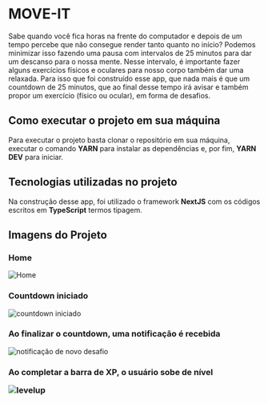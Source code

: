 <h1>MOVE-IT</h1>
Sabe quando você fica horas na frente do computador e depois de um tempo percebe que não consegue render tanto quanto no início? Podemos minimizar isso fazendo uma pausa com intervalos de 25 minutos para dar um descanso para o nossa mente. Nesse intervalo, é importante fazer alguns exercícios físicos e oculares para nosso corpo também dar uma relaxada. Para isso que foi construído esse app, que nada mais é que um countdown de 25 minutos, que ao final desse tempo irá avisar e também propor um exercício (físico ou ocular), em forma de desafios.

<h2>Como executar o projeto em sua máquina</h2>
Para executar o projeto basta clonar o repositório em sua máquina, executar o comando <strong>YARN</strong> para instalar as dependências e, por fim, <strong>YARN DEV</strong> para iniciar.

<h2>Tecnologias utilizadas no projeto</h2>
Na construção desse app, foi utilizado o framework <strong>NextJS</strong> com os códigos escritos em <strong>TypeScript</strong> termos tipagem.

<h2>Imagens do Projeto</h2>

<h3>Home</h3>

![Home](https://user-images.githubusercontent.com/68357487/110020704-a36d6d00-7d08-11eb-8a40-c18cf653223f.png)

<h3>Countdown iniciado</h3>

![countdown iniciado](https://user-images.githubusercontent.com/68357487/110020929-e596ae80-7d08-11eb-89ff-debd1dacf454.png)

<h3>Ao finalizar o countdown, uma notificação é recebida</h3>

![notificação de novo desafio](https://user-images.githubusercontent.com/68357487/110021080-11b22f80-7d09-11eb-9119-52661623c812.png)

<h3>Ao completar a barra de XP, o usuário sobe de nível
  
![levelup](https://user-images.githubusercontent.com/68357487/110021180-2d1d3a80-7d09-11eb-824b-171ed86bc0ae.png)
